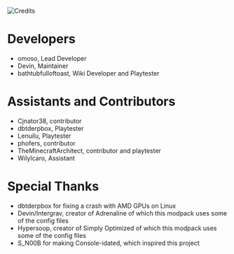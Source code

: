 ![Credits](https://cdn.modrinth.com/data/cached_images/60eabb80c3a86652dbc3b9323f70d5adc93a1d4a.webp)

# Developers
- omoso, Lead Developer
- Devin, Maintainer
- bathtubfulloftoast, Wiki Developer and Playtester

# Assistants and Contributors
- Cjnator38, contributor
- dbtderpbox, Playtester
- Lenuilu, Playtester
- phofers, contributor
- TheMinecraftArchitect, contributor and playtester
- WilyIcaro, Assistant 

# Special Thanks
- dbtderpbox for fixing a crash with AMD GPUs on Linux
- Devin/Intergrav, creator of Adrenaline of which this modpack uses some of the config files
- Hypersoop, creator of Simply Optimized of which this modpack uses some of the config files
- S_N00B for making Console-idated, which inspired this project
